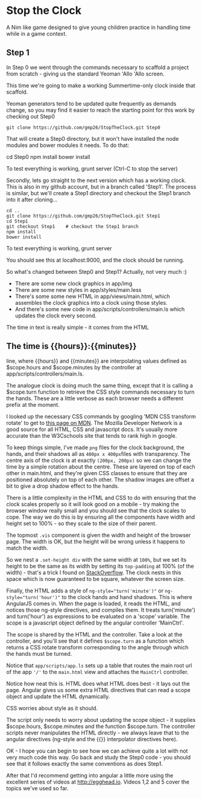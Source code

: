 Stop the Clock
==============

A Nim like game designed to give young children practice in handling time while in a game context.

Step 1
-----

In Step 0 we went through the commands necessary to scaffold a project from scratch - giving us the standard Yeoman 'Allo 'Allo screen. 

This time we're going to make a working Summertime-only clock inside that scaffold.

Yeoman generators tend to be updated quite frequently as demands change, so you may find it easier to reach the starting point for this work by checking out Step0

```
git clone https://github.com/gmp26/StopTheClock.git Step0

```

That will create a Step0 directory, but it won't have installed the node modules and bower modules it needs. To do that:

cd Step0 
npm install
bower install

To test everything is working,
grunt server
(Ctrl-C to stop the server)

Secondly, lets go straight to the next version which has a working clock. This is also in my github account, but in a branch called 'Step1'. The process is similar, but we'll create a Step1 directory and checkout the Step1 branch into it after cloning…

```
cd ..
git clone https://github.com/gmp26/StopTheClock.git Step1
cd Step1
git checkout Step1    # checkout the Step1 branch
npm install
bower install
```

To test everything is working,
grunt server

You should see this at localhost:9000, and the clock should be running.

So what's changed between Step0 and Step1? Actually, not very much :)

* There are some new clock graphics in app/img
* There are some new styles in  app/styles/main.less
* There's some some new HTML in app/views/main.html, which assembles the clock graphics into a clock using those styles.
* And there's some new code in app/scripts/controllers/main.ls which updates the clock every second.

The time in text is really simple - it comes from the HTML <h2>The time is {{hours}}:{{minutes}}</h2> line, 
where {{hours}} and {{minutes}} are interpolating values defined as $scope.hours and $scope.minutes by the controller at app/scripts/controllers/main.ls.

The analogue clock is doing much the same thing, except that it is calling a $scope.turn function to retrieve the CSS style commands necessary to turn the hands. These are a little verbose as each browser needs a different prefix at the moment.

I looked up the necessary CSS commands by googling 'MDN CSS transform rotate' to get to [this page on MDN](https://developer.mozilla.org/en-US/docs/Web/CSS/transform‎). The Mozilla Developer Network is a good source for all HTML, CSS and javascript docs. It's usually more accurate than the W3Cschools site that tends to rank high in google. 
 
To keep things simple, I've made `png` files for the clock background, the hands, and their shadows all as `400px x 400px`files with transparency. The centre axis of the clock is at exactly `(200px, 200px)` so we can change the time by a simple rotation about the centre. These are layered on top of each other in main.html, and they're given CSS classes to ensure that they are positioned absolutely on top of each other. The shadow images are offset a bit to give a drop shadow effect to the hands.

There is a little complexity in the HTML and CSS to do with ensuring that the clock scales properly so it will look good on a mobile - try making the browser window really small and you should see that the clock scales to cope. The way we do this is by ensuring all the components have width and height set to 100% - so they scale to the size of their parent. 

The topmost `.vis` component is given the width and height of the browser page. The width is OK, but the height will be wrong unless it happens to match the width. 

So we nest a `.set-height div` with the same width at `100%`, but we set its height to be the same as its width by setting its `top-padding` at 100% (of the width) - that's a trick I found on [StackOverflow](http://stackoverflow.com/questions/1311068/scale-a-div-to-fit-in-window-but-preserve-aspect-ratio). The clock nests in this space which is now guaranteed to be square, whatever the screen size.

Finally, the HTML adds a style of `ng-style="turn('minute')"` or `ng-style="turn('hour')"` to the clock hands and hand shadows. This is where AngularJS comes in. When the page is loaded, it reads the HTML, and notices those ng-style directives, and compiles them. It treats turn('minute') and turn('hour') as expressions to be evaluated on a 'scope' variable. The scope is a javascript object defined by the angular controller 'MainCtrl'.

The scope is shared by the HTML and the controller. Take a look at the controller, and you'll see that it defines `$scope.turn` as a function which returns a CSS rotate transform corresponding to the angle through which the hands must be turned.

Notice that `app/scripts/app.ls` sets up a table that routes the main root url of the app `'/'` to the `main.html` view and attaches the `MainCtrl` controller. 

Notice how neat this is. HTML does what HTML does best - it lays out the page. Angular gives us some extra HTML directives that can read a scope object and update the HTML dynamically. 

CSS worries about style as it should.

The script only needs to worry about updating the scope object - it supplies $scope.hours, $scope.minutes and the function $scope.turn.  The controller scripts never manipulates the HTML directly - we always leave that to the angular directives (ng-style and the {{}} interpolator directives here).

OK - I hope you can begin to see how we can achieve quite a lot with not very much code this way. Go back and study the Step0 code - you should see that it follows exactly the same conventions as does Step1.

After that I'd recommend getting into angular a little more using the excellent series of videos at http://egghead.io.
Videos 1,2 and 5 cover the topics we've used so far.
